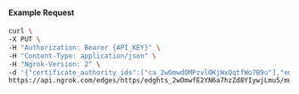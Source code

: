 <!-- Code generated for API Clients. DO NOT EDIT. -->

#### Example Request

```bash
curl \
-X PUT \
-H "Authorization: Bearer {API_KEY}" \
-H "Content-Type: application/json" \
-H "Ngrok-Version: 2" \
-d '{"certificate_authority_ids":["ca_2wOmwdOMPzvlOKjWxQqtfWo7B9u"],"enabled":true}' \
https://api.ngrok.com/edges/https/edghts_2wOmwfE2YN6a7hzZd8YIywjLmu5/mutual_tls
```
